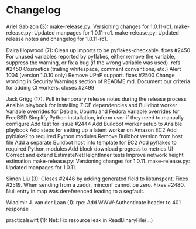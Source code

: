 Changelog
=========

Ariel Gabizon (3):
      make-release.py: Versioning changes for 1.0.11-rc1.
      make-release.py: Updated manpages for 1.0.11-rc1.
      make-release.py: Updated release notes and changelog for 1.0.11-rc1.

Daira Hopwood (7):
      Clean up imports to be pyflakes-checkable. fixes #2450
      For unused variables reported by pyflakes, either remove the variable,     suppress the warning, or fix a bug (if the wrong variable was used).     refs #2450
      Cosmetics (trailing whitespace, comment conventions, etc.)
      Alert 1004 (version 1.0.10 only)
      Remove UPnP support. fixes #2500
      Change wording in Security Warnings section of README.md.
      Document our criteria for adding CI workers. closes #2499

Jack Grigg (17):
      Pull in temporary release notes during the release process
      Ansible playbook for installing ZiCE dependencies and Buildbot worker
      Variable overrides for Debian, Ubuntu and Fedora
      Variable overrides for FreeBSD
      Simplify Python installation, inform user if they need to manually configure
      Add test for issue #2444
      Add Buildbot worker setup to Ansible playbook
      Add steps for setting up a latent worker on Amazon EC2
      Add pyblake2 to required Python modules
      Remove Buildbot version from host file
      Add a separate Buildbot host info template for EC2
      Add pyflakes to required Python modules
      Add block download progress to metrics UI
      Correct and extend EstimateNetHeightInner tests
      Improve network height estimation
      make-release.py: Versioning changes for 1.0.11.
      make-release.py: Updated manpages for 1.0.11.

Simon Liu (3):
      Closes #2446 by adding generated field to listunspent.
      Fixes #2519. When sending from a zaddr, minconf cannot be zero.
      Fixes #2480. Null entry in map was dereferenced leading to a segfault.

Wladimir J. van der Laan (1):
      rpc: Add WWW-Authenticate header to 401 response

practicalswift (1):
      Net: Fix resource leak in ReadBinaryFile(...)

